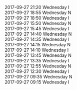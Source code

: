 2017-09-27 21:20 Wednesday  I  
2017-09-27 18:55 Wednesday  N  
2017-09-27 18:50 Wednesday  I  
2017-09-27 15:50 Wednesday  N  
2017-09-27 15:45 Wednesday  I  
2017-09-27 14:40 Wednesday  N  
2017-09-27 14:35 Wednesday  I  
2017-09-27 14:15 Wednesday  N  
2017-09-27 14:10 Wednesday  I  
2017-09-27 13:45 Wednesday  N  
2017-09-27 13:35 Wednesday  I  
2017-09-27 12:55 Wednesday  N  
2017-09-27 12:30 Wednesday  I  
2017-09-27 09:35 Wednesday  N  
2017-09-27 09:15 Wednesday  I  
